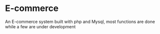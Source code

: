 # E-commerce
An E-commerce system built with php and Mysql, most functions are done while a few are under development
